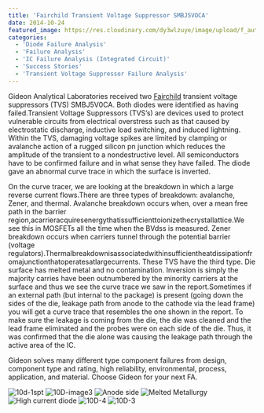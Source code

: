 ```yaml
---
title: 'Fairchild Transient Voltage Suppressor SMBJ5VOCA'
date: 2014-10-24
featured_image: https://res.cloudinary.com/dy3wlzuye/image/upload/f_auto,c_scale,w_250/v1/GideonLabs/11D-1.jpg
categories:
  - 'Diode Failure Analysis'
  - 'Failure Analysis'
  - 'IC Failure Analysis (Integrated Circuit)'
  - 'Success Stories'
  - 'Transient Voltage Suppressor Failure Analysis'
---
```


Gideon Analytical Laboratories received two [Fairchild](https://www.fairchildsemi.com/products/discretes/circuit-protection/transient-voltage-suppressors-tvs/SMBJ5V0CA.html) transient voltage suppressors (TVS) SMBJ5V0CA. Both diodes were identified as having failed.Transient Voltage Suppressors (TVS’s) are devices used to protect vulnerable circuits from electrical overstress such as that caused by electrostatic discharge, inductive load switching, and induced lightning. Within the TVS, damaging voltage spikes are limited by clamping or avalanche action of a rugged silicon pn junction which reduces the amplitude of the transient to a nondestructive level. All semiconductors have to be confirmed failure and in what sense they have failed. The diode gave an abnormal curve trace in which the surface is inverted.

On the curve tracer, we are looking at the breakdown in which a large reverse current flows.There are three types of breakdown: avalanche, Zener, and thermal. Avalanche breakdown occurs when, over a mean free path in the barrier region,acarrieracquiresenergythatissufficienttoionizethecrystallattice.We see this in MOSFETs all the time when the BVdss is measured. Zener breakdown occurs when carriers tunnel through the potential barrier (voltage regulators).Thermalbreakdownisassociatedwithinsufficientheatdissipationfromajunctionthatoperatesatlargecurrents. These TVS have the third type. Die surface has melted metal and no contamination. Inversion is simply the majority carries have been outnumbered by the minority carriers at the surface and thus we see the curve trace we saw in the report.Sometimes if an external path (but internal to the package) is present (going down the sides of the die, leakage path from anode to the cathode via the lead frame) you will get a curve trace that resembles the one shown in the report. To make sure the leakage is coming from the die, the die was cleaned and the lead frame eliminated and the probes were on each side of the die. Thus, it was confirmed that the die alone was causing the leakage path through the active area of the IC.

Gideon solves many different type component failures from design, component type and rating, high reliability, environmental, process, application, and material. Choose Gideon for your next FA.

![10d-1spt](https://res.cloudinary.com/dy3wlzuye/image/upload/f_auto,c_scale,w_300/GideonLabs/10d-1spt.jpg 'Anode metallurgy')
![10D-image3](https://res.cloudinary.com/dy3wlzuye/image/upload/f_auto,c_scale,w_300/GideonLabs/10D-image3-300x225.jpg 'Micrograph of the diode')
![Anode side](https://res.cloudinary.com/dy3wlzuye/image/upload/f_auto,c_scale,w_300/GideonLabs/10D-8-298x300.jpg 'Anode side')
![Melted Metallurgy](https://res.cloudinary.com/dy3wlzuye/image/upload/f_auto,c_scale,w_300/GideonLabs/10D-7-300x300.jpg 'Melted Metallurgy')
![High current diode](https://res.cloudinary.com/dy3wlzuye/image/upload/f_auto,c_scale,w_300/GideonLabs/11D-1-300x227.jpg 'High current diode')
![10D-4](https://res.cloudinary.com/dy3wlzuye/image/upload/f_auto,c_scale,w_300/GideonLabs/10D-4-300x297.jpg 'cathode side')
![10D-3](https://res.cloudinary.com/dy3wlzuye/image/upload/f_auto,c_scale,w_300/GideonLabs/10D-3-300x127.jpg 'Diode between the lead frame')
